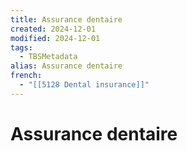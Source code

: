 ```yaml
---
title: Assurance dentaire
created: 2024-12-01
modified: 2024-12-01
tags:
  - TBSMetadata
alias: Assurance dentaire
french:
  - "[[5128 Dental insurance]]"
---
```

# Assurance dentaire
